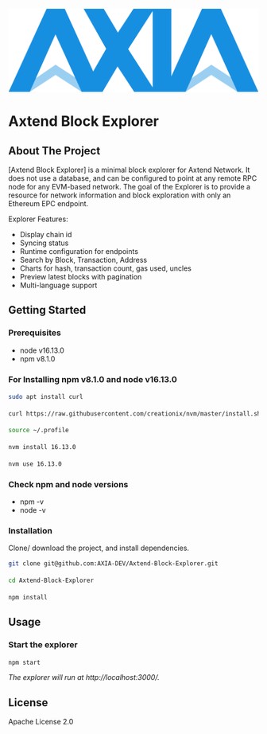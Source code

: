 ![AXtend](./public/AXIA-blue-logo.png)
# Axtend Block Explorer

<!-- about the project -->
## About The Project

[Axtend Block Explorer] is a minimal block explorer for Axtend Network. It does not use a database, and can be configured to point at any remote RPC node for any EVM-based network. The goal of the Explorer is to provide a resource for network information and block exploration with only an Ethereum EPC endpoint.

Explorer Features:
- Display chain id
- Syncing status
- Runtime configuration for endpoints
- Search by Block, Transaction, Address
- Charts for hash, transaction count, gas used, uncles
- Preview latest blocks with pagination
- Multi-language support

<!-- getting started with the project -->
## Getting Started
### Prerequisites

- node v16.13.0
- npm v8.1.0

### For Installing npm v8.1.0 and node v16.13.0
```bash
sudo apt install curl

curl https://raw.githubusercontent.com/creationix/nvm/master/install.sh | bash

source ~/.profile

nvm install 16.13.0

nvm use 16.13.0
```

### Check npm and node versions

- npm -v
- node -v


### Installation
Clone/ download the project, and install dependencies.
```bash
git clone git@github.com:AXIA-DEV/Axtend-Block-Explorer.git

cd Axtend-Block-Explorer

npm install

```

## Usage

### Start the explorer
```bash
npm start
```
*The explorer will run at http://localhost:3000/.*

## License
Apache License 2.0
